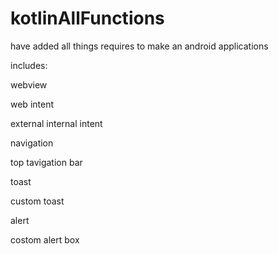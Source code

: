 # kotlinAllFunctions
have added all things requires to make an android applications

includes:

webview

web intent

external internal intent

navigation 

top tavigation bar

toast

custom toast

alert 

costom alert box
